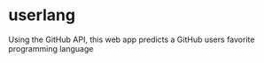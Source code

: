 # userlang
Using the GitHub API, this web app predicts a GitHub users favorite programming language 
